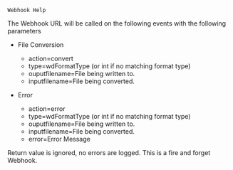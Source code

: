 

    
    Webhook Help

The Webhook URL will be called on the following events with the following parameters

  - File Conversion
    - action=convert
    - type=wdFormatType (or int if no matching format type)
    - ouputfilename=File being written to.
    - inputfilename=File being converted.

  - Error
    - action=error
    - type=wdFormatType (or int if no matching format type)
    - ouputfilename=File being written to.
    - inputfilename=File being converted.
    - error=Error Message

Return value is ignored, no errors are logged.  This is a fire and forget Webhook.


    
        